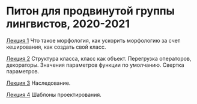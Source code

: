 # Питон для продвинутой группы лингвистов, 2020-2021

[Лекция 1](https://github.com/klyshinsky/AdvancedPyhon_2020_21/blob/master/lecture_20200904.ipynb) Что такое морфология, как ускорить морфологию за счет кеширования, как создать свой класс.

[Лекция 2](https://github.com/klyshinsky/AdvancedPyhon_2020_21/blob/master/lecture_20200907_operators_decorators.ipynb) Структура класса, класс как объект. Перегрузка операторов, декораторы. Значения параметров функции по умолчанию. Свертка параметров.

[Лекция 3](https://github.com/klyshinsky/AdvancedPyhon_2020_21/blob/master/lecture_20200911_Inheritance.ipynb) Наследование.

[Лекция 4](https://github.com/klyshinsky/AdvancedPyhon_2020_21/blob/master/lecture_20200921_design_patterns.ipynb) Шаблоны проектирования.
